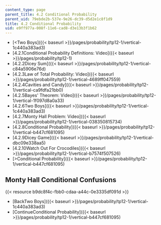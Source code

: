 ```yaml
---
content_type: page
parent_title: 4.2 Conditional Probability
parent_uid: 79ebde2b-537e-9e26-dc39-d5d2e1c8f1d9
title: 4.2 Conditional Probability
uid: e9ff977a-008f-11e6-cad8-d3e13b3f1b62
---
```


*   [<Two Boys]({{< baseurl >}}/pages/probability/tp12-1/vertical-1c440a383ad3)
*   [4.2.1Conditional Probability Definitions: Video]({{< baseurl >}}/pages/probability/tp12-1)
*   [4.2.2Dicey Sum]({{< baseurl >}}/pages/probability/tp12-1/vertical-c84a5906e76d)
*   [4.2.3Law of Total Probability: Video]({{< baseurl >}}/pages/probability/tp12-1/vertical-4689ff047559)
*   [4.2.4Cavities and Candy]({{< baseurl >}}/pages/probability/tp12-1/vertical-ca9fdfa21bb0)
*   [4.2.5Bayes' Theorem: Video]({{< baseurl >}}/pages/probability/tp12-1/vertical-1f097d8a0a33)
*   [4.2.6Two Boys]({{< baseurl >}}/pages/probability/tp12-1/vertical-1c440a383ad3)
*   [4.2.7Monty Hall Problem: Video]({{< baseurl >}}/pages/probability/tp12-1/vertical-038350815734)
*   [4.2.8Conditional Probability]({{< baseurl >}}/pages/probability/tp12-1/vertical-b447cf681095)
*   [4.2.9Dicey Game]({{< baseurl >}}/pages/probability/tp12-1/vertical-dbc09e338aa5)
*   [4.2.10Watch Out For Crocodiles]({{< baseurl >}}/pages/probability/tp12-1/vertical-b7574f507526)
*   [\>Conditional Probability]({{< baseurl >}}/pages/probability/tp12-1/vertical-b447cf681095)

Monty Hall Conditional Confusions
---------------------------------

{{< resource b9dc8f4c-fbb0-cdaa-a44c-0e3335df091d >}}

*   [BackTwo Boys]({{< baseurl >}}/pages/probability/tp12-1/vertical-1c440a383ad3)
*   [ContinueConditional Probability]({{< baseurl >}}/pages/probability/tp12-1/vertical-b447cf681095)